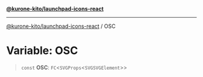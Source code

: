 [**@kurone-kito/launchpad-icons-react**](../README.md)

***

[@kurone-kito/launchpad-icons-react](../globals.md) / OSC

# Variable: OSC

> `const` **OSC**: `FC`\<`SVGProps`\<`SVGSVGElement`\>\>
